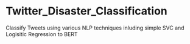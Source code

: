 # Twitter_Disaster_Classification
Classify Tweets using various NLP techniques inluding simple SVC and Logisitic Regression to BERT
